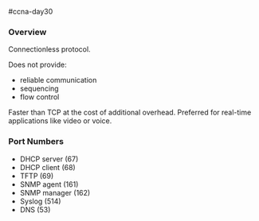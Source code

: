 #ccna-day30

### Overview
Connectionless protocol.

Does not provide:
- reliable communication
- sequencing
- flow control

Faster than TCP at the cost of additional overhead.
Preferred for real-time applications like video or voice.

### Port Numbers
- DHCP server (67)
- DHCP client (68)
- TFTP (69)
- SNMP agent (161)
- SNMP manager (162)
- Syslog (514)
- DNS (53)